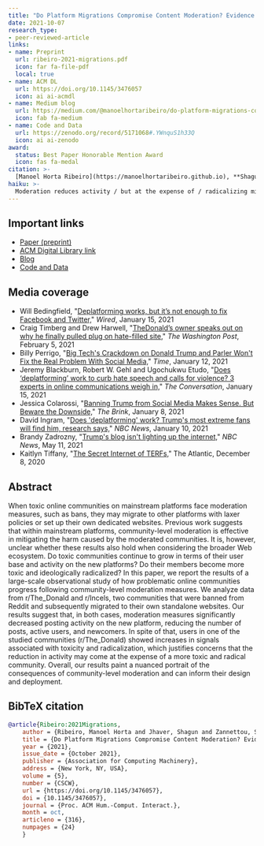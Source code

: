 ```yaml
---
title: "Do Platform Migrations Compromise Content Moderation? Evidence from r/The_Donald and r/Incels"
date: 2021-10-07
research_type: 
- peer-reviewed-article
links:
- name: Preprint
  url: ribeiro-2021-migrations.pdf
  icon: far fa-file-pdf
  local: true
- name: ACM DL
  url: https://doi.org/10.1145/3476057
  icon: ai ai-acmdl   
- name: Medium blog
  url: https://medium.com/@manoelhortaribeiro/do-platform-migrations-compromise-content-moderation-8428ae5abb6
  icon: fab fa-medium  
- name: Code and Data
  url: https://zenodo.org/record/5171068#.YWnquS1h33Q
  icon: ai ai-zenodo
award:  
  status: Best Paper Honorable Mention Award
  icon: fas fa-medal    
citation: >-
  [Manoel Horta Ribeiro](https://manoelhortaribeiro.github.io), **Shagun Jhaver**, [Savvas Zannettou](https://zsavvas.github.io), [Jeremy Blackburn](https://mrjimmyblack.com), [Gianluca Stringhini](https://seclab.bu.edu/people/gianluca/), [Emiliano De Cristofaro](https://emilianodc.com), and [Robert West](https://dlab.epfl.ch/people/west/), “Do Platform Migrations Compromise Content Moderation? Evidence from r/The_Donald and r/Incels,” *Proc. ACM Hum.-Comput. Interact. 5*, CSCW2, Article 316 (October 2021), 24 pages, DOI: [`10.1145/3476057`](https://doi.org/10.1145/3476057) 
haiku: >-
  Moderation reduces activity / but at the expense of / radicalizing migrated users.
---
```


## Important links

- [Paper (preprint)](ribeiro-2021-migrations.pdf)
- [ACM Digital Library link](https://doi.org/10.1145/3476057)
- [Blog](https://manoelhortaribeiro.github.io/publications)
- [Code and Data](https://zenodo.org/record/5171068#.YWnquS1h33Q)

## Media coverage
- Will Bedingfield, "[Deplatforming works, but it’s not enough to fix Facebook and Twitter,](https://www.wired.co.uk/article/deplatforming-parler-bans-qanon)" *Wired*, January 15, 2021
- Craig Timberg and Drew Harwell, "[TheDonald’s owner speaks out on why he finally pulled plug on hate-filled site,](https://www.washingtonpost.com/technology/2021/02/05/why-thedonald-moderator-left/)" *The Washington Post*, February 5, 2021
- Billy Perrigo, "[Big Tech's Crackdown on Donald Trump and Parler Won't Fix the Real Problem With Social Media,](https://time.com/5928982/deplatforming-trump-parler/)" *Time*, January 12, 2021
- Jeremy Blackburn, Robert W. Gehl and Ugochukwu Etudo, "[Does ‘deplatforming’ work to curb hate speech and calls for violence? 3 experts in online communications weigh in,](https://theconversation.com/does-deplatforming-work-to-curb-hate-speech-and-calls-for-violence-3-experts-in-online-communications-weigh-in-153177)" *The Conversation*, January 15, 2021
- Jessica Colarossi, "[Banning Trump from Social Media Makes Sense. But Beware the Downside,](https://www.bu.edu/articles/2021/trump-banned-from-twitter-facebook/)" *The Brink*, January 8, 2021
- David Ingram, "[Does 'deplatforming' work? Trump's most extreme fans will find him, research says,](https://www.nbcnews.com/tech/internet/does-deplatforming-work-trump-s-most-extreme-fans-will-find-n1253906)" *NBC News*, January 10, 2021
- Brandy Zadrozny, "[Trump's blog isn't lighting up the internet,](https://www.nbcnews.com/tech/tech-news/trumps-blog-isnt-lighting-internet-rcna890)" *NBC News*, May 11, 2021
- Kaitlyn Tiffany, "[The Secret Internet of TERFs,](https://www.theatlantic.com/technology/archive/2020/12/reddit-ovarit-the-donald/617320/)" The Atlantic, December 8, 2020

## Abstract

When toxic online communities on mainstream platforms face moderation measures, such as bans, they may migrate to other platforms with laxer policies or set up their own dedicated websites. Previous work suggests that within mainstream platforms, community-level moderation is effective in mitigating the harm caused by the moderated communities. It is, however, unclear whether these results also hold when considering the broader Web ecosystem. Do toxic communities continue to grow in terms of their user base and activity on the new platforms? Do their members become more toxic and ideologically radicalized? In this paper, we report the results of a large-scale observational study of how problematic online communities progress following community-level moderation measures. We analyze data from r/The_Donald and r/Incels, two communities that were banned from Reddit and subsequently migrated to their own standalone websites. Our results suggest that, in both cases, moderation measures significantly decreased posting activity on the new platform, reducing the number of posts, active users, and newcomers. In spite of that, users in one of the studied communities (r/The_Donald) showed increases in signals associated with toxicity and radicalization, which justifies concerns that the reduction in activity may come at the expense of a more toxic and radical community. Overall, our results paint a nuanced portrait of the consequences of community-level moderation and can inform their design and deployment.

## BibTeX citation

```bibtex
@article{Ribeiro:2021Migrations,
    author = {Ribeiro, Manoel Horta and Jhaver, Shagun and Zannettou, Savvas and Blackburn, Jeremy and De Cristofaro, Emiliano and Stringhini, Gianluca and West, Robert},
    title = {Do Platform Migrations Compromise Content Moderation? Evidence from r/The\_Donald and r/Incels},
    year = {2021},
    issue_date = {October 2021},
    publisher = {Association for Computing Machinery},
    address = {New York, NY, USA},
    volume = {5},
    number = {CSCW},
    url = {https://doi.org/10.1145/3476057},
    doi = {10.1145/3476057},
    journal = {Proc. ACM Hum.-Comput. Interact.},
    month = oct,
    articleno = {316},
    numpages = {24}
    }
```
